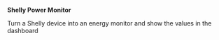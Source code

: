 **Shelly Power Monitor**

Turn a Shelly device into an energy monitor and show the values ​​in the dashboard
